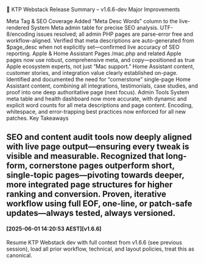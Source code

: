 🚀 KTP Webstack Release Summary – v1.6.6-dev
Major Improvements

Meta Tag & SEO Coverage
Added “Meta Desc Words” column to the live-rendered System Meta admin table for precise SEO analysis.
UTF-8/encoding issues resolved; all admin PHP pages are parse-error free and workflow-aligned.
Verified that meta descriptions are auto-generated from $page_desc when not explicitly set—confirmed live accuracy of SEO reporting.
Apple & Home Assistant Pages
/mac.php and related Apple pages now use robust, comprehensive meta, and copy—positioned as true Apple ecosystem experts, not just “Mac support.”
Home Assistant content, customer stories, and integration value clearly established on-page.
Identified and documented the need for “cornerstone” single-page Home Assistant content, combining all integrations, testimonials, case studies, and proof into one deep authoritative page (next focus).
Admin Tools
System meta table and health dashboard now more accurate, with dynamic and explicit word counts for all meta descriptions and page content.
Encoding, whitespace, and error-trapping best practices now enforced for all new patches.
Key Takeaways

SEO and content audit tools now deeply aligned with live page output—ensuring every tweak is visible and measurable.
Recognized that long-form, cornerstone pages outperform short, single-topic pages—pivoting towards deeper, more integrated page structures for higher ranking and conversion.
Proven, iterative workflow using full EOF, one-line, or patch-safe updates—always tested, always versioned.
---
#### [2025-06-01 14:20:53 AEST][v1.6.6]
Resume KTP Webstack dev with full context from v1.6.6 (see previous session), load all prior workflow, technical, and layout policies, treat this as canonical.

